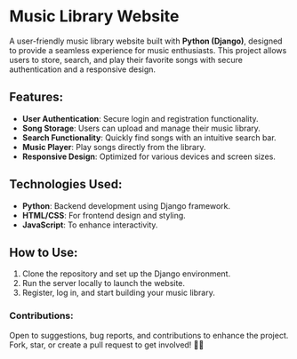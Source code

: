 # Music Library Website  

A user-friendly music library website built with **Python (Django)**, designed to provide a seamless experience for music enthusiasts. This project allows users to store, search, and play their favorite songs with secure authentication and a responsive design.  

## Features:  
- **User Authentication**: Secure login and registration functionality.  
- **Song Storage**: Users can upload and manage their music library.  
- **Search Functionality**: Quickly find songs with an intuitive search bar.  
- **Music Player**: Play songs directly from the library.  
- **Responsive Design**: Optimized for various devices and screen sizes.  

## Technologies Used:  
- **Python**: Backend development using Django framework.  
- **HTML/CSS**: For frontend design and styling.  
- **JavaScript**: To enhance interactivity.  

## How to Use:  
1. Clone the repository and set up the Django environment.  
2. Run the server locally to launch the website.  
3. Register, log in, and start building your music library.  

### Contributions:  
Open to suggestions, bug reports, and contributions to enhance the project. Fork, star, or create a pull request to get involved! 🎵✨  

